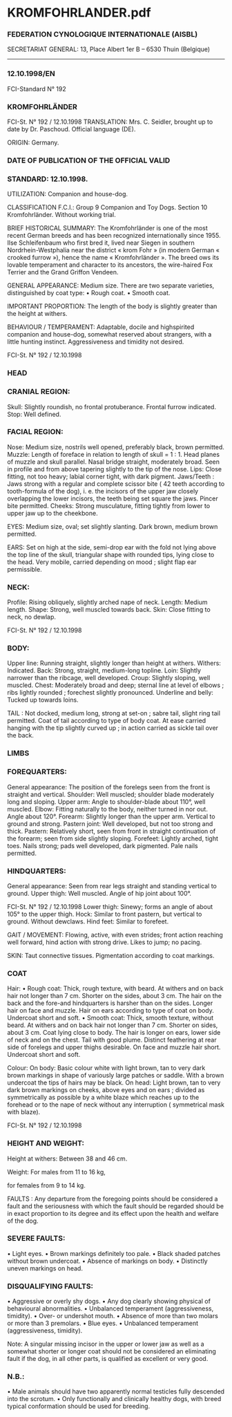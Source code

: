 # KROMFOHRLANDER.pdf


### FEDERATION CYNOLOGIQUE INTERNATIONALE (AISBL)


SECRETARIAT GENERAL: 13, Place Albert 1er  B – 6530 Thuin (Belgique)
______________________________________________________________________________

### 12.10.1998/EN



FCI-Standard N° 192

### KROMFOHRLÄNDER




FCI-St. N° 192  / 12.10.1998
TRANSLATION: Mrs. C. Seidler, brought up to date by Dr.
Paschoud.  Official language (DE).

ORIGIN: Germany.

### DATE OF PUBLICATION OF THE OFFICIAL VALID



### STANDARD:  12.10.1998.



UTILIZATION: Companion and house-dog.

CLASSIFICATION F.C.I.: Group  9  Companion and Toy Dogs.
Section 10 Kromfohrländer.
Without working trial.

BRIEF HISTORICAL SUMMARY: The Kromfohrländer is one of
the most recent German breeds and has been recognized
internationally since 1955.  Ilse Schleifenbaum who first bred it,
lived near Siegen in southern Nordrhein-Westphalia near the district
« krom Fohr » (in modern German « crooked furrow »), hence the
name « Kromfohrländer ».  The breed ows its lovable temperament
and character to its ancestors, the wire-haired Fox Terrier and the
Grand Griffon Vendeen.

GENERAL APPEARANCE: Medium size.   There are two
separate varieties, distinguished by coat type:
• Rough coat.
• Smooth coat.

IMPORTANT PROPORTION: The length of the body is slightly
greater than the height at withers.

BEHAVIOUR / TEMPERAMENT: Adaptable, docile and highspirited companion and house-dog, somewhat reserved about
strangers, with a little hunting instinct.  Aggressiveness and timidity
not desired.


FCI-St. N° 192  / 12.10.1998

### HEAD



### CRANIAL REGION:


Skull: Slightly roundish, no frontal protuberance.  Frontal furrow
indicated.
Stop: Well defined.

### FACIAL REGION:


Nose: Medium size, nostrils well opened, preferably black, brown
permitted.
Muzzle: Length of foreface in relation to length of skull = 1 : 1.
Head planes of muzzle and skull parallel.  Nasal bridge straight,
moderately broad.  Seen in profile and from above tapering slightly
to the tip of the nose.
Lips: Close fitting, not too heavy; labial corner tight, with dark
pigment.
Jaws/Teeth : Jaws strong with a regular and complete scissor bite (
42 teeth according to tooth-formula of the dog), i. e. the incisors of
the upper jaw closely overlapping the lower incisors, the teeth being
set square the jaws.  Pincer bite permitted.
Cheeks: Strong musculature, fitting tightly from lower to upper jaw
up to the cheekbone.

EYES: Medium size, oval; set slightly slanting.  Dark brown,
medium brown permitted.

EARS: Set on high at the side, semi-drop ear with the fold not lying
above the top line of the skull, triangular shape with rounded tips,
lying close to the head.  Very mobile, carried depending on mood ;
slight flap ear permissible.

### NECK:


Profile: Rising obliquely, slightly arched nape of neck.
Length: Medium length.
Shape: Strong, well muscled towards back.
Skin: Close fitting to neck, no dewlap.



FCI-St. N° 192  / 12.10.1998


### BODY:


Upper line: Running straight, slightly longer than height at withers.
Withers: Indicated.
Back: Strong, straight, medium-long topline.
Loin: Slightly narrower than the ribcage, well developed.
Croup: Slightly sloping, well muscled.
Chest: Moderately broad and deep; sternal line at level of elbows ;
ribs lightly rounded ; forechest slightly pronounced.
Underline and belly: Tucked up towards loins.

TAIL : Not docked, medium long, strong at set-on ; sabre tail, slight
ring tail permitted.  Coat of tail according to type of body coat.   At
ease carried hanging with the tip slightly curved up ; in action carried
as sickle tail over the back.

### LIMBS



### FOREQUARTERS:


General appearance: The position of the forelegs seen from the front
is straight and vertical.
Shoulder: Well muscled; shoulder blade moderately long and
sloping.
Upper arm: Angle to shoulder-blade about 110°, well muscled.
Elbow: Fitting naturally to the body, neither turned in nor out.  Angle
about 120°.
Forearm: Slightly longer than the upper arm.  Vertical to ground and
strong.
Pastern joint: Well developed, but not too strong and thick.
Pastern: Relatively short, seen from front in straight continuation of
the forearm; seen from side slightly sloping.
Forefeet: Lightly arched, tight toes.  Nails strong; pads well
developed, dark pigmented.  Pale nails permitted.

### HINDQUARTERS:


General appearance: Seen from rear legs straight and standing
vertical to ground.
Upper thigh: Well muscled.  Angle of hip joint about 100°.


FCI-St. N° 192  / 12.10.1998
Lower thigh: Sinewy; forms an angle of about 105° to the upper
thigh.
Hock: Similar to front pastern, but vertical to ground.  Without
dewclaws.
Hind feet: Similar to forefeet.

GAIT / MOVEMENT: Flowing, active, with even strides; front
action reaching well forward, hind action with strong drive.  Likes to
jump; no pacing.

SKIN: Taut connective tissues.  Pigmentation according to coat
markings.

### COAT


Hair:
• Rough coat: Thick, rough texture, with beard.  At withers and on
back hair not longer than 7 cm.  Shorter on the sides, about 3 cm.
The hair on the back and the fore-and hindquarters is harsher than
on the sides.  Longer hair on face and muzzle.  Hair on ears
according to type of coat on body.  Undercoat short and soft.
• Smooth coat: Thick, smooth texture, without beard.  At withers
and on back hair not longer than 7 cm.  Shorter on sides, about 3
cm.  Coat lying close to body.  The hair is longer on ears, lower
side of neck and on the chest.  Tail with good plume.  Distinct
feathering at rear side of forelegs and upper thighs desirable.  On
face and muzzle hair short.  Undercoat short and soft.

Colour:
On body: Basic colour white with light brown, tan to very dark
brown markings in shape of variously large patches or saddle.  With
a brown undercoat the tips of hairs may be black.
On head: Light brown, tan to very dark brown markings on cheeks,
above eyes and on ears ; divided as symmetrically as possible by a
white blaze which reaches up to the forehead or to the nape of neck
without any interruption ( symmetrical mask with blaze).




FCI-St. N° 192  / 12.10.1998


### HEIGHT AND WEIGHT:


Height at withers: Between 38 and 46 cm.

Weight:  For males  from 11 to 16 kg,

for females  from   9 to 14 kg.

FAULTS : Any departure from the foregoing points should be
considered a fault and the seriousness with which the fault should be
regarded should be in exact proportion to its degree and its effect
upon the health and welfare of the dog.

### SEVERE FAULTS:


• Light eyes.
• Brown markings definitely too pale.
• Black shaded patches without brown undercoat.
• Absence of markings on body.
• Distinctly uneven markings on head.

### DISQUALIFYING FAULTS:


• Aggressive or overly shy dogs.
• Any dog clearly showing physical of behavioural abnormalities.
• Unbalanced temperament (aggressiveness, timidity).
• Over- or undershot mouth.
• Absence of more than two molars or more than 3 premolars.
• Blue eyes.
• Unbalanced temperament (aggressiveness, timidity).

Note: A singular missing incisor in the upper or lower jaw as well as
a somewhat shorter or longer coat should not be considered an
eliminating fault if the dog, in all other parts, is qualified as excellent
or very good.

### N.B.:


• Male animals should have two apparently normal testicles fully
descended into the scrotum.
• Only functionally and clinically healthy dogs, with breed typical
conformation should be used for breeding.




